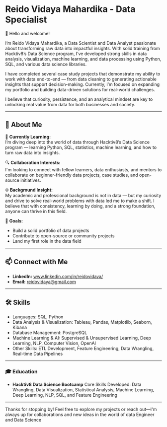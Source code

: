 # Reido Vidaya Mahardika - Data Specialist
👋 Hello and welcome!

I’m Reido Vidaya Mahardika, a Data Scientist and Data Analyst passionate about transforming raw data into impactful insights. With solid training from Hacktiv8’s Data Science program, I’ve developed strong skills in data analysis, visualization, machine learning, and data processing using Python, SQL, and various data science libraries.

I have completed several case study projects that demonstrate my ability to work with data end-to-end — from data cleaning to generating actionable insights that support decision-making. Currently, I’m focused on expanding my portfolio and building data-driven solutions for real-world challenges.

I believe that curiosity, persistence, and an analytical mindset are key to unlocking real value from data for both businesses and society.

---

## 🚀 About Me
🌱 **Currently Learning:**  
I’m diving deep into the world of data through Hacktiv8’s Data Science program — learning Python, SQL, statistics, machine learning, and how to turn raw data into insights.

🔍 **Collaboration Interests:**  
I'm looking to connect with fellow learners, data enthusiasts, and mentors to collaborate on beginner-friendly data projects, case studies, and open-source initiatives.

🌐 **Background Insight:**  
My academic and professional background is not in data — but my curiosity and drive to solve real-world problems with data led me to make a shift. I believe that with consistency, learning by doing, and a strong foundation, anyone can thrive in this field.

🚀 **Goals:**  
- Build a solid portfolio of data projects  
- Contribute to open-source or community projects  
- Land my first role in the data field

---

## 📫 Connect with Me
- **LinkedIn:** www.linkedin.com/in/reidovidaya/
- **Email:** reidovidaya@gmail.com

---

## 🛠 Skills
- Languages: SQL, Python
- Data Analysis & Visualization: Tableau, Pandas, Matplotlib, Seaborn, Kibana 
- Database Management: PostgreSQL
- Machine Learning & AI: Supervised & Unsupervised Learning, Deep Learning, NLP, Computer Vision, OpenAI
- Other Skills: ETL Development, Feature Engineering, Data Wrangling, Real-time Data Pipelines

---

### 🎓 Education
- **Hacktiv8 Data Science Bootcamp**
Core Skills Developed: Data Wrangling, Data Visualization, Statistical Analysis, Machine Learning, Deep Learning, NLP, SQL, and Feature Engineering

---

Thanks for stopping by! Feel free to explore my projects or reach out—I'm always up for collaborations and new ideas in the world of data Engineer and Data Science